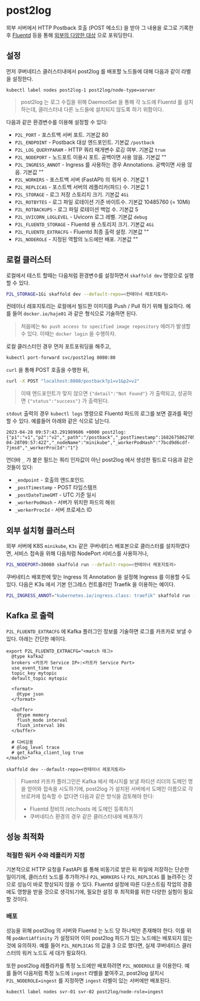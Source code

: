 # post2log

외부 서버에서 HTTP Postback 호출 (POST 메소드) 을 받아 그 내용을 로그로 기록한 후 [Fluentd](https://www.fluentd.org/) 등을 통해 [외부의 다양한 대상](https://www.fluentd.org/plugins/all#input-output) 으로 포워딩한다.

## 설정

먼저 쿠버네티스 클러스터내에서 post2log 를 배포할 노드들에 대해 다음과 같이 라벨을 설정한다.

```
kubectl label nodes post2log-1 post2log/node-type=server
```

> post2log 는 로그 수집을 위해 DaemonSet 을 통해 각 노드에 Fluentd 를 설치하는데, 클러스터내 다른 노드들에 설치되지 않도록 하기 위함이다.

다음과 같은 환경변수를 이용해 설정할 수 있다:
- `P2L_PORT` - 포스트백 서버 포트. 기본값 80
- `P2L_ENDPOINT` - Postback 대상 엔드포인트. 기본값 `/postback`
- `P2L_LOG_QUERYPARAM` - HTTP 쿼리 매개변수 로깅 여부. 기본값 `true`
- `P2L_NODEPORT` - 노드포트 이용시 포트. 공백이면 사용 않음. 기본값 ""
- `P2L_INGRESS_ANNOT` - Ingress 를 사용하는 경우 Annotations. 공백이면 사용 않음. 기본값 ""
- `P2L_WORKERS` - 포스트백 서버 (FastAPI) 의 워커 수. 기본값 1
- `P2L_REPLICAS` - 포스트백 서버의 레플리카(파드) 수. 기본값 1
- `P2L_STORAGE` - 로그 저장 스토리지 크기. 기본값 `4Gi`
- `P2L_ROTBYTES` - 로그 파일 로테이션 기준 바이트수. 기본값 10485760 (= 10Mi)
- `P2L_ROTBACKUPS` - 로그 파일 로테이션 백업 수. 기본값 5
- `P2L_UVICORN_LOGLEVEL` - Uvicorn 로그 레벨. 기본값 `debug`
- `P2L_FLUENTD_STORAGE` - Fluentd 용 스토리지 크기. 기본값 `4Gi`
- `P2L_FLUENTD_EXTRACFG` - Fluentd 최종 출력 설정. 기본값 ""
- `P2L_NODEROLE` - 지정된 역할의 노드에만 배포. 기본값 ""

## 로컬 클러스터

로컬에서 테스트 할때는 다음처럼 환경변수를 설정하면서 `skaffold dev` 명령으로 실행할 수 있다.

```bash
P2L_STORAGE=1Gi skaffold dev --default-repo=<컨테이너 레포지토리>
```

컨테이너 레포지토리는 로컬에서 빌드한 이미지를 Push / Pull 하기 위해 필요하다. 예를 들어 `docker.io/haje01` 과 같은 형식으로 기술하면 된다.

> 처음에는 `No push access to specified image repository` 에러가 발생할 수 있다. 이때는  `docker login` 을 수행하자.

로컬 클러스터인 경우 먼저 포트포워딩을 해주고,

```bash
kubectl port-forward svc/post2log 8080:80
```

`curl` 을 통해 POST 호출을 수행한 뒤,

```bash
curl -X POST "localhost:8080/postback?p1=v1&p2=v2"
```

> 이때 엔드포인트가 맞지 않으면 `{"detail":"Not Found"}` 가 출력되고, 성공하면 `{"status":"success"}` 가 출력된다.

`stdout` 출력의 경우 `kubectl logs` 명령으로 Fluentd 파드의 로그를 보면 결과를 확인할 수 있다. 예를들어 아래와 같은 식으로 남는다.

```
2023-04-28 09:57:43.291989606 +0000 post2log: {"p1":"v1","p2":"v2","_path":"/postback","_postTimestamp":1682675862705,"_postDatetimeGMT":"2023-04-28T09:57:42Z","_nodeName":"minikube","_workerPodHash":"7bcd9d6cdf-7jmsd","_workerProcId":"1"}
```

언더바 `_` 가 붙은 필드는 쿼리 인자값이 아닌 post2log 에서 생성한 필드로 다음과 같은 것들이 있다:
- `_endpoint` - 호출의 엔드포인드
- `_postTimestamp` - POST 타임스탬프
- `_postDateTimeGMT` - UTC 기준 일시
- `_workerPodHash` - 서버가 위치한 파드의 해쉬 
- `_workerProcId` - 서버 프로세스 ID


## 외부 설치형 클러스터

외부 서버에 K8S `minikube`, `K3s` 같은 쿠버네티스 배포본으로 클러스터를 설치하였다면, 서비스 접속을 위해 다음처럼 NodePort 서비스를 사용하거나,

```bash
P2L_NODEPORT=30080 skaffold run --default-repo=<컨테이너 레포지토리>
```

쿠버네티스 배포판에 맞는 Ingress 의 Annotation 을 설정해 Ingress 를 이용할 수도 있다. 다음은 K3s 에서 기본 인그레스 컨트롤러인 Traefik 을 이용하는 예이다.

```bash
P2L_INGRESS_ANNOT="kubernetes.io/ingress.class: traefik" skaffold run --default-repo=<컨테이너 레포지토리>
```

## Kafka 로 출력 

`P2L_FLUENTD_EXTRACFG` 에 Kafka 플러그인 정보를 기술하면 로그를 카프카로 보낼 수 있다. 아래는 간단한 예이다.

```
export P2L_FLUENTD_EXTRACFG="<match 태그>
  @type kafka2
  brokers <카프카 Service IP>:<카프카 Service Port>
  use_event_time true
  topic_key mytopic
  default_topic mytopic
  
  <format>
    @type json
  </format>

  <buffer>
    @type memory
    flush_mode interval
    flush_interval 10s
  </buffer>

  # 디버깅용
  # @log_level trace
  # get_kafka_client_log true
</match>"

skaffold dev --default-repo=<컨테이너 레포지토리>
```

> Fluentd 카프카 플러그인은 Kafka 에서 메시지를 보낼 파티션 리더의 도메인 명을 얻어와 접속을 시도하기에, post2log 가 설치된 서버에서 도메인 이름으로 각 브로커에 접속할 수 없다면 다음과 같은 방식을 검토해야 한다:
> - Fluentd 장비의 /etc/hosts 에 도메인 등록하기
> - 쿠버네티스 환경의 경우 같은 클러스터내에 배포하기 

## 성능 최적화

### 적절한 워커 수와 레플리카 지정

기본적으로 HTTP 요청을 FastAPI 를 통해 비동기로 받은 뒤 파일에 저장하는 단순한 일이기에, 클러스터 노드를 추가하거나 `P2L_WORKERS` 나 `P2L_REPLICAS` 를 늘려주는 것으로 성능이 바로 향상되지 않을 수 있다. Fluentd 설정에 따른 다운스트림 작업의 경중에도 영향을 받을 것으로 생각되기에, 필요한 설정 후 최적화를 위한 다양한 실험이 필요할 것이다.

### 배포

성능을 위해 post2log 의 서버와 Fluentd 는 노드 당 하나씩만 존재해야 한다. 이를 위해 `podAntiAffinity` 가 설정되어 이미 post2log 파드가 있는 노드에는 배포되지 않는 것에 유의하자. 예를 들어 `P2L_REPLICAS` 의 값을 3 으로 했다면, 실제 쿠버네티스 클러스터의 워커 노드도 세 대가 필요하다.

또한 post2log 레플라카를 특정 노드에만 배포하려면 `P2L_NODEROLE` 을 이용한다. 예를 들어 다음처럼 특정 노드에 `ingest` 라벨을 붙여주고, post2log 설치시 `P2L_NODEROLE=ingest` 를 지정하면 `ingest` 라벨이 있는 서버에만 배포된다.

```
kubectl label nodes svr-01 svr-02 post2log/node-role=ingest
```
